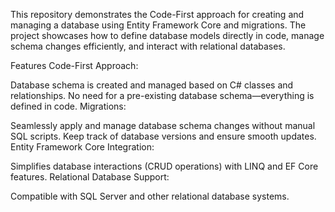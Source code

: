 This repository demonstrates the Code-First approach for creating and managing a database using Entity Framework Core and migrations. 
The project showcases how to define database models directly in code, manage schema changes efficiently, and interact with relational databases.

Features
Code-First Approach:

Database schema is created and managed based on C# classes and relationships.
No need for a pre-existing database schema—everything is defined in code.
Migrations:

Seamlessly apply and manage database schema changes without manual SQL scripts.
Keep track of database versions and ensure smooth updates.
Entity Framework Core Integration:

Simplifies database interactions (CRUD operations) with LINQ and EF Core features.
Relational Database Support:

Compatible with SQL Server and other relational database systems.
